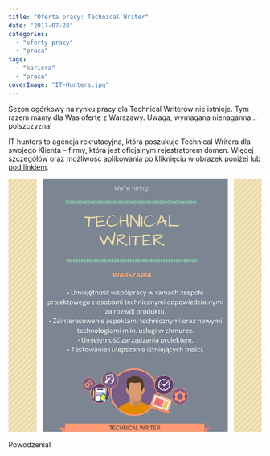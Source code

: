```yaml
---
title: "Oferta pracy: Technical Writer"
date: "2017-07-28"
categories:
  - "oferty-pracy"
  - "praca"
tags:
  - "kariera"
  - "praca"
coverImage: "IT-Hunters.jpg"
---
```


Sezon ogórkowy na rynku pracy dla Technical Writerów nie istnieje. Tym razem mamy dla Was ofertę z Warszawy. Uwaga, wymagana nienaganna... polszczyzna!

IT hunters to agencja rekrutacyjna, która poszukuje Technical Writera dla swojego Klienta – firmy, która jest oficjalnym rejestratorem domen. Więcej szczegółów oraz możliwość aplikowania po kliknięciu w obrazek poniżej lub [pod linkiem](http://www.goldenline.pl/praca/oferta/technical-writer_warszawa,1008778?engine=latest_offers&context=new_block).

[![](images/ITHuntersTechnicalWriterWarszawa.jpg)](http://www.goldenline.pl/praca/oferta/technical-writer_warszawa,1008778?engine=latest_offers&context=new_block)

Powodzenia!

